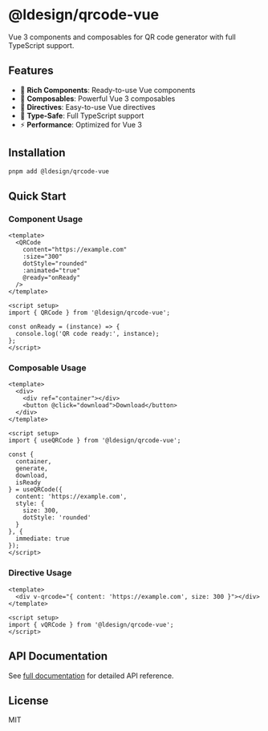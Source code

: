 # @ldesign/qrcode-vue

Vue 3 components and composables for QR code generator with full TypeScript support.

## Features

- 🎨 **Rich Components**: Ready-to-use Vue components
- 🎯 **Composables**: Powerful Vue 3 composables
- 📱 **Directives**: Easy-to-use Vue directives
- 🔧 **Type-Safe**: Full TypeScript support
- ⚡ **Performance**: Optimized for Vue 3

## Installation

```bash
pnpm add @ldesign/qrcode-vue
```

## Quick Start

### Component Usage

```vue
<template>
  <QRCode
    content="https://example.com"
    :size="300"
    dotStyle="rounded"
    :animated="true"
    @ready="onReady"
  />
</template>

<script setup>
import { QRCode } from '@ldesign/qrcode-vue';

const onReady = (instance) => {
  console.log('QR code ready:', instance);
};
</script>
```

### Composable Usage

```vue
<template>
  <div>
    <div ref="container"></div>
    <button @click="download">Download</button>
  </div>
</template>

<script setup>
import { useQRCode } from '@ldesign/qrcode-vue';

const {
  container,
  generate,
  download,
  isReady
} = useQRCode({
  content: 'https://example.com',
  style: {
    size: 300,
    dotStyle: 'rounded'
  }
}, {
  immediate: true
});
</script>
```

### Directive Usage

```vue
<template>
  <div v-qrcode="{ content: 'https://example.com', size: 300 }"></div>
</template>

<script setup>
import { vQRCode } from '@ldesign/qrcode-vue';
</script>
```

## API Documentation

See [full documentation](../../docs) for detailed API reference.

## License

MIT

